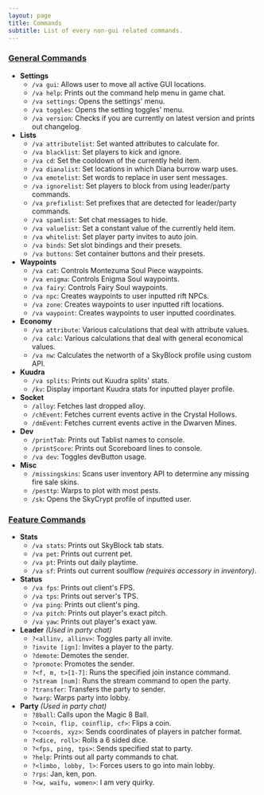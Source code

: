 ```yaml
---
layout: page
title: Commands
subtitle: List of every non-gui related commands.
---
```


### <u>General Commands</u>
- **Settings**
    - `/va gui`: Allows user to move all active GUI locations.
    - `/va help`: Prints out the command help menu in game chat.
    - `/va settings`: Opens the settings' menu.
    - `/va toggles`: Opens the setting toggles' menu.
    - `/va version`: Checks if you are currently on latest version and prints out changelog.
- **Lists**
    - `/va attributelist`: Set wanted attributes to calculate for.
    - `/va blacklist`: Set players to kick and ignore.
    - `/va cd`: Set the cooldown of the currently held item.
    - `/va dianalist`: Set locations in which Diana burrow warp uses.
    - `/va emotelist`: Set words to replace in user sent messages.
    - `/va ignorelist`: Set players to block from using leader/party commands.
    - `/va prefixlist`: Set prefixes that are detected for leader/party commands.
    - `/va spamlist`: Set chat messages to hide.
    - `/va valuelist`: Set a constant value of the currently held item.
    - `/va whitelist`: Set player party invites to auto join.
    - `/va binds`: Set slot bindings and their presets.
    - `/va buttons`: Set container buttons and their presets.
- **Waypoints**
    - `/va cat`: Controls Montezuma Soul Piece waypoints.
    - `/va enigma`: Controls Enigma Soul waypoints.
    - `/va fairy`: Controls Fairy Soul waypoints.
    - `/va npc`: Creates waypoints to user inputted rift NPCs.
    - `/va zone`: Creates waypoints to user inputted rift locations.
    - `/va waypoint`: Creates waypoints to user inputted coordinates.
- **Economy**
    - `/va attribute`: Various calculations that deal with attribute values.
    - `/va calc`: Various calculations that deal with general economical values.
    - `/va nw`: Calculates the networth of a SkyBlock profile using custom API.
- **Kuudra**
    - `/va splits`: Prints out Kuudra splits' stats.
    - `/kv`: Display important Kuudra stats for inputted player profile.
- **Socket**
    - `/alloy`: Fetches last dropped alloy.
    - `/chEvent`: Fetches current events active in the Crystal Hollows.
    - `/dmEvent`: Fetches current events active in the Dwarven Mines.
- **Dev**
    - `/printTab`: Prints out Tablist names to console.
    - `/printScore`: Prints out Scoreboard lines to console.
    - `/va dev`: Toggles devButton usage.
- **Misc**
    - `/missingskins`: Scans user inventory API to determine any missing fire sale skins.
    - `/pesttp`: Warps to plot with most pests.
    - `/sk`: Opens the SkyCrypt profile of inputted user.

### <u>Feature Commands</u>
- **Stats**
    - `/va stats`: Prints out SkyBlock tab stats.
    - `/va pet`: Prints out current pet.
    - `/va pt`: Prints out daily playtime.
    - `/va sf`: Prints out current soulflow *(requires accessory in inventory)*.
- **Status**
    - `/va fps`: Prints out client's FPS.
    - `/va tps`: Prints out server's TPS.
    - `/va ping`: Prints out client's ping.
    - `/va pitch`: Prints out player's exact pitch.
    - `/va yaw`: Prints out player's exact yaw.
- **Leader** *(Used in party chat)*
    - `?<allinv, allinv>`: Toggles party all invite.
    - `?invite [ign]`: Invites a player to the party.
    - `?demote`: Demotes the sender.
    - `?promote`: Promotes the sender.
    - `?<f, m, t>[1-7]`: Runs the specified join instance command.
    - `?stream [num]`: Runs the stream command to open the party.
    - `?transfer`: Transfers the party to sender.
    - `?warp`: Warps party into lobby.
- **Party** *(Used in party chat)*
    - `?8ball`: Calls upon the Magic 8 Ball.
    - `?<coin, flip, coinflip, cf>`: Flips a coin.
    - `?<coords, xyz>`: Sends coordinates of players in patcher format.
    - `?<dice, roll>`: Rolls a 6 sided dice.
    - `?<fps, ping, tps>`: Sends specified stat to party.
    - `?help`: Prints out all party commands to chat.
    - `?<limbo, lobby, l>`: Forces users to go into main lobby.
    - `?rps`: Jan, ken, pon.
    - `?<w, waifu, women>`: I am very quirky.
